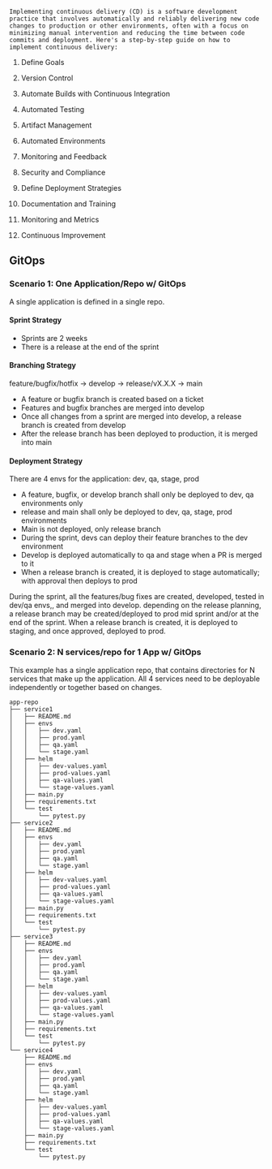 ```
Implementing continuous delivery (CD) is a software development practice that involves automatically and reliably delivering new code changes to production or other environments, often with a focus on minimizing manual intervention and reducing the time between code commits and deployment. Here's a step-by-step guide on how to implement continuous delivery:
```

1. Define Goals

2. Version Control

3. Automate Builds with Continuous Integration

4. Automated Testing

5. Artifact Management

6. Automated Environments

7. Monitoring and Feedback

8. Security and Compliance

9. Define Deployment Strategies

10. Documentation and Training

11. Monitoring and Metrics

12. Continuous Improvement


## GitOps
### Scenario 1: One Application/Repo w/ GitOps

A single application is defined in a single repo.

#### Sprint Strategy
* Sprints are 2 weeks
* There is a release at the end of the sprint

#### Branching Strategy

feature/bugfix/hotfix -> develop -> release/vX.X.X -> main
* A feature or bugfix branch is created based on a ticket
* Features and bugfix branches are merged into develop
* Once all changes from a sprint  are merged into develop, a release branch is created from develop
* After the release branch has been deployed to production, it is merged into main

#### Deployment Strategy
There are 4 envs for the application: dev, qa, stage, prod
* A feature, bugfix, or develop branch shall only be deployed to dev, qa environments only
* release and main shall only be deployed to dev, qa, stage, prod environments
* Main is not deployed, only release branch
* During the sprint, devs can deploy their feature branches to the dev environment
* Develop is deployed automatically to qa and stage when a PR is merged to it
* When a release branch is created, it is deployed to stage automatically; with approval then deploys to prod

During the sprint, all the features/bug fixes are created, developed, tested in dev/qa envs,, and merged into develop. depending on the release planning, a release branch may be created/deployed to prod  mid sprint and/or at the end of the sprint. When a release branch is created, it is deployed to staging, and once approved, deployed to prod.


### Scenario 2: N services/repo for 1 App w/ GitOps
This example has a single application repo, that contains directories for N services that make up the application. All 4 services need to be deployable independently or together based on changes.

```
app-repo
├── service1
│   ├── README.md
│   ├── envs
│   │   ├── dev.yaml
│   │   ├── prod.yaml
│   │   ├── qa.yaml
│   │   └── stage.yaml
│   ├── helm
│   │   ├── dev-values.yaml
│   │   ├── prod-values.yaml
│   │   ├── qa-values.yaml
│   │   └── stage-values.yaml
│   ├── main.py
│   ├── requirements.txt
│   └── test
│       └── pytest.py
├── service2
│   ├── README.md
│   ├── envs
│   │   ├── dev.yaml
│   │   ├── prod.yaml
│   │   ├── qa.yaml
│   │   └── stage.yaml
│   ├── helm
│   │   ├── dev-values.yaml
│   │   ├── prod-values.yaml
│   │   ├── qa-values.yaml
│   │   └── stage-values.yaml
│   ├── main.py
│   ├── requirements.txt
│   └── test
│       └── pytest.py
├── service3
│   ├── README.md
│   ├── envs
│   │   ├── dev.yaml
│   │   ├── prod.yaml
│   │   ├── qa.yaml
│   │   └── stage.yaml
│   ├── helm
│   │   ├── dev-values.yaml
│   │   ├── prod-values.yaml
│   │   ├── qa-values.yaml
│   │   └── stage-values.yaml
│   ├── main.py
│   ├── requirements.txt
│   └── test
│       └── pytest.py
└── service4
    ├── README.md
    ├── envs
    │   ├── dev.yaml
    │   ├── prod.yaml
    │   ├── qa.yaml
    │   └── stage.yaml
    ├── helm
    │   ├── dev-values.yaml
    │   ├── prod-values.yaml
    │   ├── qa-values.yaml
    │   └── stage-values.yaml
    ├── main.py
    ├── requirements.txt
    └── test
        └── pytest.py

```